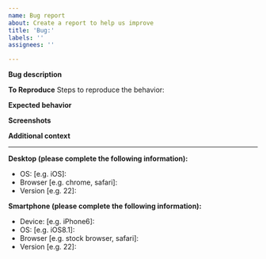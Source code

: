 ```yaml
---
name: Bug report
about: Create a report to help us improve
title: 'Bug:'
labels: ''
assignees: ''

---
```


**Bug description**


**To Reproduce**
Steps to reproduce the behavior:


**Expected behavior**


**Screenshots**


**Additional context**


---
**Desktop (please complete the following information):**
 - OS: [e.g. iOS]: 
 - Browser [e.g. chrome, safari]: 
 - Version [e.g. 22]: 

**Smartphone (please complete the following information):**
 - Device: [e.g. iPhone6]: 
 - OS: [e.g. iOS8.1]: 
 - Browser [e.g. stock browser, safari]: 
 - Version [e.g. 22]:
